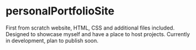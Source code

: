 # personalPortfolioSite
 First from scratch website, HTML, CSS and additional files included. Designed to showcase myself and have a place to host projects. Currently in development, plan to publish soon.
